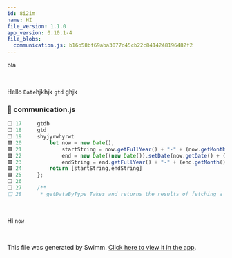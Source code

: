 ```yaml
---
id: 8i2im
name: HI
file_version: 1.1.0
app_version: 0.10.1-4
file_blobs:
  communication.js: b16b58bf69aba3077d45cb22c8414248196482f2
---
```


bla

<br/>

Hello `Date`hjkhjk `gtd`<!--TOKEN::"communication.js":18:0:0:<code lang="javascript">gtd</code>-->
ghjk
<!-- NOTE-swimm-snippet: the lines below link your snippet to Swimm -->
### 📄 communication.js
```javascript
⬜ 17     gtdb
⬜ 18     gtd
⬜ 19     shyjyrwhyrwt
🟩 20         let now = new Date(),
🟩 21             startString = now.getFullYear() + "-" + (now.getMonth() + 1) + "-" + (now.getDate()),
🟩 22             end = new Date((new Date()).setDate(now.getDate() + (range || 7))),
🟩 23             endString = end.getFullYear() + "-" + (end.getMonth() + 1) + "-" + (end.getDate());
🟩 24         return [startString,endString]
🟩 25     };
⬜ 26     
⬜ 27     /**
⬜ 28      * getDataByType Takes and returns the results of fetching a specific API route
```

<br/>

Hi `now`<!--TOKEN::"communication.js":20:3:3:<code lang="javascript">    let now = new Date(),</code>-->


<br/>

This file was generated by Swimm. [Click here to view it in the app](http://localhost:5001/repos/ls4DA2fLasmQuEbT4ipw/docs/8i2im).